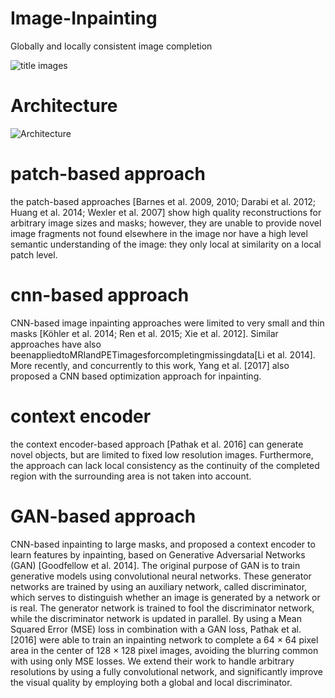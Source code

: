 # Image-Inpainting
Globally and locally consistent image completion

![title images](https://user-images.githubusercontent.com/59387983/85526497-07517900-b645-11ea-932f-4d98d1f32c0a.PNG)


# Architecture
![Architecture](https://user-images.githubusercontent.com/59387983/85526508-091b3c80-b645-11ea-974a-cb6b9afbf769.PNG)


# patch-based approach
the patch-based approaches [Barnes et al. 2009, 2010; Darabi et al. 2012; Huang et al. 2014; Wexler et al. 2007] show high quality reconstructions for arbitrary image sizes and masks; however, they are unable to provide novel image fragments not found elsewhere in the image nor have a high level semantic understanding of the image: they only local at similarity on a local patch level.
# cnn-based approach
CNN-based image inpainting approaches were limited to very small and thin masks [Köhler et al. 2014; Ren et al. 2015; Xie et al. 2012]. Similar approaches have also beenappliedtoMRIandPETimagesforcompletingmissingdata[Li et al. 2014]. More recently, and concurrently to this work, Yang et al. [2017] also proposed a CNN based optimization approach for inpainting.
# context encoder
the context encoder-based approach [Pathak et al. 2016] can generate novel objects, but are limited to fixed low resolution images. Furthermore, the approach can lack local consistency as the continuity of the completed region with the surrounding area is not taken into account.
# GAN-based approach
 CNN-based inpainting to large masks, and proposed a context encoder to learn features by inpainting, based on Generative Adversarial Networks (GAN) [Goodfellow et al. 2014]. The original purpose of GAN is to train generative models using convolutional neural networks. These generator networks are trained by using an auxiliary network, called discriminator, which serves to distinguish whether an image is generated by a network or is real. The generator network is trained to fool the discriminator network, while the discriminator network is updated in parallel. By
using a Mean Squared Error (MSE) loss in combination with a GAN loss, Pathak et al. [2016] were able to train an inpainting network to complete a 64 × 64 pixel area in the center of 128 × 128 pixel images, avoiding the blurring common with using only MSE losses. We extend their work to handle arbitrary resolutions by using a fully convolutional network, and significantly improve the visual quality by employing both a global and local discriminator. 
